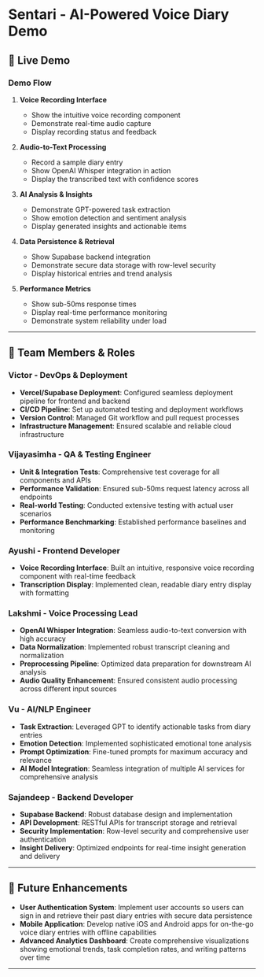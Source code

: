 # Sentari - AI-Powered Voice Diary Demo

## 🎯 Live Demo

### Demo Flow
1. **Voice Recording Interface**
   - Show the intuitive voice recording component
   - Demonstrate real-time audio capture
   - Display recording status and feedback

2. **Audio-to-Text Processing**
   - Record a sample diary entry
   - Show OpenAI Whisper integration in action
   - Display the transcribed text with confidence scores

3. **AI Analysis & Insights**
   - Demonstrate GPT-powered task extraction
   - Show emotion detection and sentiment analysis
   - Display generated insights and actionable items

4. **Data Persistence & Retrieval**
   - Show Supabase backend integration
   - Demonstrate secure data storage with row-level security
   - Display historical entries and trend analysis

5. **Performance Metrics**
   - Show sub-50ms response times
   - Display real-time performance monitoring
   - Demonstrate system reliability under load

---

## 👥 Team Members & Roles

### **Victor** - DevOps & Deployment
- **Vercel/Supabase Deployment**: Configured seamless deployment pipeline for frontend and backend
- **CI/CD Pipeline**: Set up automated testing and deployment workflows
- **Version Control**: Managed Git workflow and pull request processes
- **Infrastructure Management**: Ensured scalable and reliable cloud infrastructure

### **Vijayasimha** - QA & Testing Engineer
- **Unit & Integration Tests**: Comprehensive test coverage for all components and APIs
- **Performance Validation**: Ensured sub-50ms request latency across all endpoints
- **Real-world Testing**: Conducted extensive testing with actual user scenarios
- **Performance Benchmarking**: Established performance baselines and monitoring


### **Ayushi** - Frontend Developer
- **Voice Recording Interface**: Built an intuitive, responsive voice recording component with real-time feedback
- **Transcription Display**: Implemented clean, readable diary entry display with formatting

### **Lakshmi** - Voice Processing Lead
- **OpenAI Whisper Integration**: Seamless audio-to-text conversion with high accuracy
- **Data Normalization**: Implemented robust transcript cleaning and normalization
- **Preprocessing Pipeline**: Optimized data preparation for downstream AI analysis
- **Audio Quality Enhancement**: Ensured consistent audio processing across different input sources

### **Vu** - AI/NLP Engineer
- **Task Extraction**: Leveraged GPT to identify actionable tasks from diary entries
- **Emotion Detection**: Implemented sophisticated emotional tone analysis
- **Prompt Optimization**: Fine-tuned prompts for maximum accuracy and relevance
- **AI Model Integration**: Seamless integration of multiple AI services for comprehensive analysis

### **Sajandeep** - Backend Developer
- **Supabase Backend**: Robust database design and implementation
- **API Development**: RESTful APIs for transcript storage and retrieval
- **Security Implementation**: Row-level security and comprehensive user authentication
- **Insight Delivery**: Optimized endpoints for real-time insight generation and delivery

---

## 🚀 Future Enhancements

- **User Authentication System**: Implement user accounts so users can sign in and retrieve their past diary entries with secure data persistence
- **Mobile Application**: Develop native iOS and Android apps for on-the-go voice diary entries with offline capabilities
- **Advanced Analytics Dashboard**: Create comprehensive visualizations showing emotional trends, task completion rates, and writing patterns over time

---

